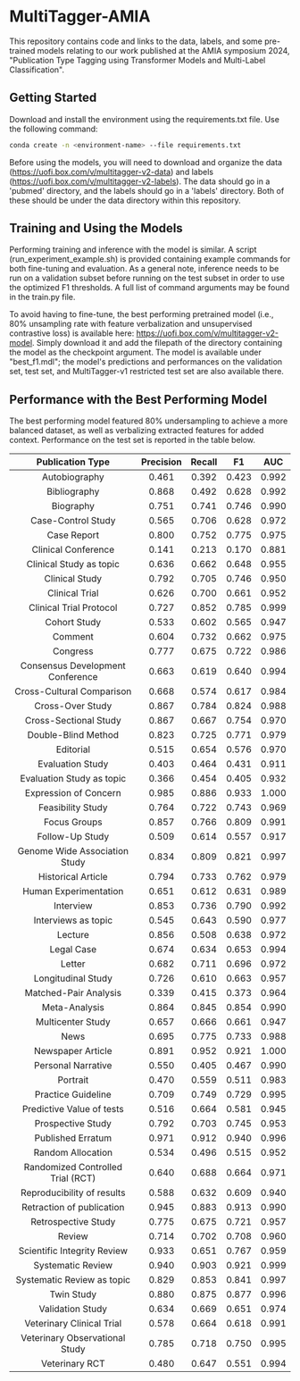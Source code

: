 # MultiTagger-AMIA

This repository contains code and links to the data, labels, and some pre-trained models relating to our work published at the AMIA symposium 2024, "Publication Type Tagging using Transformer Models and Multi-Label Classification".

## Getting Started

Download and install the environment using the requirements.txt file. Use the following command:
```bash
conda create -n <environment-name> --file requirements.txt
```

Before using the models, you will need to download and organize the data (https://uofi.box.com/v/multitagger-v2-data) and labels (https://uofi.box.com/v/multitagger-v2-labels). The data should go in a 'pubmed' directory, and the labels should go in a 'labels' directory. Both of these should be under the data directory within this repository.

## Training and Using the Models

Performing training and inference with the model is similar. A script (run_experiment_example.sh) is provided containing example commands for both fine-tuning and evaluation. As a general note, inference needs to be run on a validation subset before running on the test subset in order to use the optimized F1 thresholds. A full list of command arguments may be found in the train.py file. 

To avoid having to fine-tune, the best performing pretrained model (i.e., 80% unsampling rate with feature verbalization and unsupervised contrastive loss) is available here: https://uofi.box.com/v/multitagger-v2-model. Simply download it and add the filepath of the directory containing the model as the checkpoint argument. The model is available under "best_f1.mdl"; the model's predictions and performances on the validation set, test set, and MultiTagger-v1 restricted test set are also available there.

## Performance with the Best Performing Model
The best performing model featured 80% undersampling to achieve a more balanced dataset, as well as verbalizing extracted features for added context. Performance on the test set is reported in the table below.

| Publication Type | Precision | Recall | F1 | AUC |
| :---: | :---: | :---: | :---: | :---: |
| Autobiography | 0.461 | 0.392 | 0.423 | 0.992 |
| Bibliography | 0.868 | 0.492 | 0.628 | 0.992 |
| Biography | 0.751 | 0.741 | 0.746 | 0.990 |
| Case-Control Study | 0.565 | 0.706 | 0.628 | 0.972 |
| Case Report | 0.800 | 0.752 | 0.775 | 0.975 |
| Clinical Conference | 0.141 | 0.213 | 0.170 | 0.881 |
| Clinical Study as topic | 0.636 | 0.662 | 0.648 | 0.955 |
| Clinical Study | 0.792 | 0.705 | 0.746 | 0.950 |
| Clinical Trial | 0.626 | 0.700 | 0.661 | 0.952 |
| Clinical Trial Protocol | 0.727 | 0.852 | 0.785 | 0.999 |
| Cohort Study | 0.533 | 0.602 | 0.565 | 0.947 |
| Comment | 0.604 | 0.732 | 0.662 | 0.975 |
| Congress | 0.777 | 0.675 | 0.722 | 0.986 |
| Consensus Development Conference | 0.663 | 0.619 | 0.640 | 0.994 |
| Cross-Cultural Comparison | 0.668 | 0.574 | 0.617 | 0.984 |
| Cross-Over Study | 0.867 | 0.784 | 0.824 | 0.988 |
| Cross-Sectional Study | 0.867 | 0.667 | 0.754 | 0.970 |
| Double-Blind Method | 0.823 | 0.725 | 0.771 | 0.979 |
| Editorial | 0.515 | 0.654 | 0.576 | 0.970 |
| Evaluation Study | 0.403 | 0.464 | 0.431 | 0.911 |
| Evaluation Study as topic | 0.366 | 0.454 | 0.405 | 0.932 |
| Expression of Concern | 0.985 | 0.886 | 0.933 | 1.000 |
| Feasibility Study | 0.764 | 0.722 | 0.743 | 0.969 |
| Focus Groups | 0.857 | 0.766 | 0.809 | 0.991 |
| Follow-Up Study | 0.509 | 0.614 | 0.557 | 0.917 |
| Genome Wide Association Study | 0.834 | 0.809 | 0.821 | 0.997 |
| Historical Article | 0.794 | 0.733 | 0.762 | 0.979 |
| Human Experimentation | 0.651 | 0.612 | 0.631 | 0.989 |
| Interview | 0.853 | 0.736 | 0.790 | 0.992 |
| Interviews as topic | 0.545 | 0.643 | 0.590 | 0.977 |
| Lecture | 0.856 | 0.508 | 0.638 | 0.972 |
| Legal Case | 0.674 | 0.634 | 0.653 | 0.994 |
| Letter | 0.682 | 0.711 | 0.696 | 0.972 |
| Longitudinal Study | 0.726 | 0.610 | 0.663 | 0.957 |
| Matched-Pair Analysis | 0.339 | 0.415 | 0.373 | 0.964 |
| Meta-Analysis | 0.864 | 0.845 | 0.854 | 0.990 |
| Multicenter Study | 0.657 | 0.666 | 0.661 | 0.947 |
| News | 0.695 | 0.775 | 0.733 | 0.988 |
| Newspaper Article | 0.891 | 0.952 | 0.921 | 1.000 |
| Personal Narrative | 0.550 | 0.405 | 0.467 | 0.990 |
| Portrait | 0.470 | 0.559 | 0.511 | 0.983 |
| Practice Guideline | 0.709 | 0.749 | 0.729 | 0.995 |
| Predictive Value of tests | 0.516 | 0.664 | 0.581 | 0.945 |
| Prospective Study | 0.792 | 0.703 | 0.745 | 0.953 |
| Published Erratum | 0.971 | 0.912 | 0.940 | 0.996 |
| Random Allocation | 0.534 | 0.496 | 0.515 | 0.952 |
| Randomized Controlled Trial (RCT) | 0.640 | 0.688 | 0.664 | 0.971 |
| Reproducibility of results | 0.588 | 0.632 | 0.609 | 0.940 |
| Retraction of publication | 0.945 | 0.883 | 0.913 | 0.990 |
| Retrospective Study | 0.775 | 0.675 | 0.721 | 0.957 |
| Review | 0.714 | 0.702 | 0.708 | 0.960 |
| Scientific Integrity Review | 0.933 | 0.651 | 0.767 | 0.959 |
| Systematic Review | 0.940 | 0.903 | 0.921 | 0.999 |
| Systematic Review as topic | 0.829 | 0.853 | 0.841 | 0.997 |
| Twin Study | 0.880 | 0.875 | 0.877 | 0.996 |
| Validation Study | 0.634 | 0.669 | 0.651 | 0.974 |
| Veterinary Clinical Trial | 0.578 | 0.664 | 0.618 | 0.991 |
| Veterinary Observational Study | 0.785 | 0.718 | 0.750 | 0.995 |
| Veterinary RCT | 0.480 | 0.647 | 0.551 | 0.994 |
